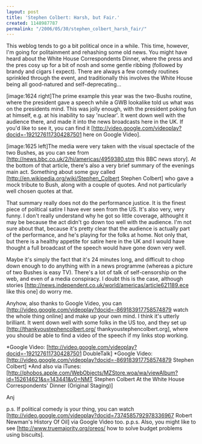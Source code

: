 ```yaml
---
layout: post
title: 'Stephen Colbert: Harsh, but Fair.'
created: 1148987787
permalink: "/2006/05/30/stephen_colbert_harsh_fair/"
---
```

This weblog tends to go a bit political once in a while.  This time, however, I'm going for politainment and rehashing some old news.  You might have heard about the White House Correspondents Dinner, where the press and the pres cosy up for a bit of nosh and some gentle ribbing (followed by brandy and cigars I expect).  There are always a few comedy routines sprinkled through the event, and traditionally this involves the White House being all good-natured and self-deprecating...
<!--break-->
[image:1624 right]The prime example this year was the two-Bushs routine, where the president gave a speech while a GWB lookalike told us what was on the presidents mind.  This was jolly enough, with the president poking fun at himself, e.g. at his inability to say 'nuclear'.  It went down well with the audience there, and made it into the news broadcasts here in the UK.  If you'd like to see it, you can find it [http://video.google.com/videoplay?docid=-1921276117304287501 here on Google Video].

[image:1625 left]The media were very taken with the visual spectacle of the two Bushes, as you can see from [http://news.bbc.co.uk/2/hi/americas/4959380.stm this BBC news story].  At the bottom of that article, there's also a very brief summary of the evenings main act.  Something about some guy called [http://en.wikipedia.org/wiki/Stephen_Colbert Stephen Colbert] who gave a mock tribute to Bush, along with a couple of quotes.  And not particularly well chosen quotes at that.

That summary really does not do the performance justice.  It is the finest piece of political satire I have ever seen from the US.  It's also very, very funny.  I don't really understand why he got so little coverage, althought it may be because the act didn't go down too well with the audience.  I'm not sure about that, because it's pretty clear that the audience is actually part of the performance, and he's playing for the folks at home.  Not only that, but there is a healthy appetite for satire here in the UK and I would have thought a full broadcast of the speech would have gone down very well.

Maybe it's simply the fact that it's 24 minutes long, and difficult to chop down enough to do anything with in a news programme (whereas a picture of two Bushes is easy TV).  There's a lot of talk of self-censorship on the web, and even of a media conspiracy.  I doubt this is the case, although stories [http://news.independent.co.uk/world/americas/article621189.ece like this one] do worry me.

Anyhow, also thanks to Google Video, you can [http://video.google.com/videoplay?docid=-869183917758574879 watch the whole thing online] and make up your own mind.  I think it's utterly brilliant.  It went down well with some folks in the US too, and they set up [http://thankyoustephencolbert.org/ thankyoustephencolbert.org], where you should be able to find a video of the speech if my links stop working.

*Google Video: [http://video.google.com/videoplay?docid=-1921276117304287501 DoubleTalk]
*Google Video: [http://video.google.com/videoplay?docid=-869183917758574879 Stephen Colbert]
*And also via iTunes: [http://phobos.apple.com/WebObjects/MZStore.woa/wa/viewAlbum?id=152614621&s=143441&v0=NMT Stephen Colbert At the White House Correspondents' Dinner (Original Staging)]

Anj

p.s. If political comedy is your thing, you can watch [http://video.google.com/videoplay?docid=7374585792978336967 Robert Newman's History Of Oil] via Google Video too.
p.p.s.  Also, you might like to see [http://www.truemajority.org/oreos/ how to solve budget problems using biscuits].

